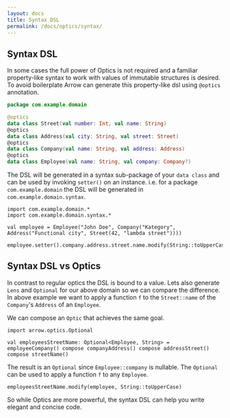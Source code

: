 ```yaml
---
layout: docs
title: Syntax DSL
permalink: /docs/optics/syntax/
---
```


## Syntax DSL

In some cases the full power of Optics is not required and a familiar property-like syntax to work with values of immutable structures is desired.
To avoid boilerplate Arrow can generate this property-like dsl using `@optics` annotation.

```kotlin
package com.example.domain

@optics
data class Street(val number: Int, val name: String)
@optics
data class Address(val city: String, val street: Street)
@optics
data class Company(val name: String, val address: Address)
@optics
data class Employee(val name: String, val company: Company?)
```

The DSL will be generated in a syntax sub-package of your `data class` and can be used by invoking `setter()` on an instance. i.e. for a package `com.example.domain` the DSL will be generated in `com.example.domain.syntax`.

```kotlin:ank
import com.example.domain.*
import com.example.domain.syntax.*

val employee = Employee("John Doe", Company("Kategory", Address("Functional city", Street(42, "lambda street"))))

employee.setter().company.address.street.name.modify(String::toUpperCase)
```

## Syntax DSL vs Optics

In contrast to regular optics the DSL is bound to a value. Lets also generate `Lens` and `Optional` for our above domain so we can compare the difference.
In above example we want to apply a function `f` to the `Street::name` of the `Company`'s `Address` of an `Employee`.

We can compose an `Optic` that achieves the same goal.

```kotlin:ank
import arrow.optics.Optional

val employeesStreetName: Optional<Employee, String> = employeeCompany() compose companyAddress() compose addressStreet() compose streetName()
```

The result is an `Optional` since `Employee::company` is nullable. The `Optional` can be used to apply a function `f` to any `Employee`.

```kotlin:ank
employeesStreetName.modify(employee, String::toUpperCase)
```

So while Optics are more powerful, the syntax DSL can help you write elegant and concise code.
